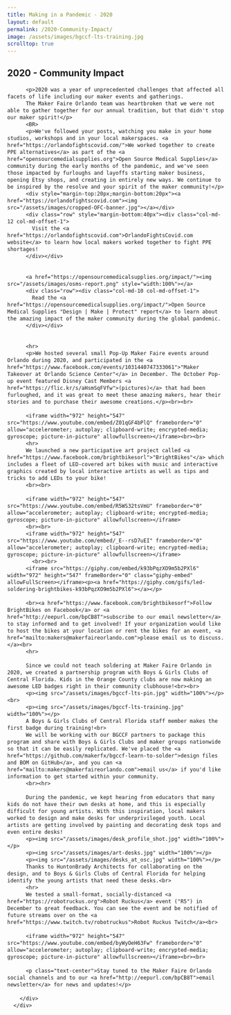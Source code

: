 ```yaml
---
title: Making in a Pandemic - 2020
layout: default
permalink: /2020-Community-Impact/
image: /assets/images/bgccf-lts-training.jpg
scrolltop: true
---
```


<section class="Maker Faire in 2020">
  <div class="container">
    <div class="row text-center">
      <div class="title-w-border-y">
        <h2>2020 - Community Impact</h2>
      </div>
    </div>
      <div class="row">
        <div class="col-md-10 col-md-offset-1">

          <p>2020 was a year of unprecedented challenges that affected all facets of life including our maker events and gatherings.
          The Maker Faire Orlando team was heartbroken that we were not able to gather together for our annual tradition, but that didn't stop our maker spirit!</p>
          <BR>
          <p>We've followed your posts, watching you make in your home studios, workshops and in your local makerspaces. <a href="https://orlandofightscovid.com/">We worked together to create PPE alternatives</a> as part of the <a href="opensourcemedialsupplies.org">Open Source Medical Supplies</a> community during the early months of the pandemic, and we've seen those impacted by furloughs and layoffs starting maker business, opening Etsy shops, and creating in entirely new ways. We continue to be inspired by the resolve and your spirit of the maker community!</p>
          <div style="margin-top:20px;margin-bottom:20px"><a href="https://orlandofightscovid.com"><img src="/assets/images/cropped-OFC-banner.jpg"></a></div>
          <div class="row" style="margin-bottom:40px"><div class="col-md-12 col-md-offset-1">
            Visit the <a href="https://orlandofightscovid.com">OrlandoFightsCovid.com website</a> to learn how local makers worked together to fight PPE shortages!
          </div></div>


          <a href="https://opensourcemedicalsupplies.org/impact/"><img src="/assets/images/osms-report.png" style="width:100%"></a>
          <div class="row"><div class="col-md-10 col-md-offset-1">
            Read the <a href="https://opensourcemedicalsupplies.org/impact/">Open Source Medical Supplies "Design | Make | Protect" report</a> to learn about the amazing impact of the maker community during the global pandemic.
          </div></div>


          <hr>
          <p>We hosted several small Pop-Up Maker Faire events around Orlando during 2020, and participated in the <a href="https://www.facebook.com/events/1031440747333061">"Maker Takeover at Orlando Science Center"</a> in December. The October Pop-up event featured Disney Cast Members <a href="https://flic.kr/s/aHsmSqFVfw">(pictures)</a> that had been furloughed, and it was great to meet these amazing makers, hear their stories and to purchase their awesome creations.</p><br><br>

          <iframe width="972" height="547" src="https://www.youtube.com/embed/Z01qGF4bPlQ" frameborder="0" allow="accelerometer; autoplay; clipboard-write; encrypted-media; gyroscope; picture-in-picture" allowfullscreen></iframe><br><br>
          <hr>
          We launched a new participative art project called <a href="https://www.facebook.com/brightbikesorl">"BrightBikes"</a> which includes a fleet of LED-covered art bikes with music and interactive graphics created by local interactive artists as well as tips and tricks to add LEDs to your bike!
          <br><br>

          <iframe width="972" height="547" src="https://www.youtube.com/embed/R5WS32tsVmU" frameborder="0" allow="accelerometer; autoplay; clipboard-write; encrypted-media; gyroscope; picture-in-picture" allowfullscreen></iframe>
          <br><br>
          <iframe width="972" height="547" src="https://www.youtube.com/embed/_E--rsD7uEI" frameborder="0" allow="accelerometer; autoplay; clipboard-write; encrypted-media; gyroscope; picture-in-picture" allowfullscreen></iframe>
            <br><br>
          <iframe src="https://giphy.com/embed/k93bPqzXO9m5b2PXl6" width="972" height="547" frameBorder="0" class="giphy-embed" allowFullScreen></iframe><p><a href="https://giphy.com/gifs/led-soldering-brightbikes-k93bPqzXO9m5b2PXl6"></a></p>

          <br><a href="https://www.facebook.com/brightbikesorf">Follow BrightBikes on Facebook</a> or <a href="http://eepurl.com/bpCB8T">subscribe to our email newsletter</a> to stay informed and to get involved! If your organization would like to host the bikes at your location or rent the bikes for an event, <a href="mailto:makers@makerfaireorlando.com">please email us to discuss.</a><br>
          <hr>

          Since we could not teach soldering at Maker Faire Orlando in 2020, we created a partnership program with Boys & Girls Clubs of Central Florida. Kids in the Orange County clubs are now making an awesome LED badges right in their community clubhouse!<br><br>
          <p><img src="/assets/images/bgccf-lts-pin.jpg" width="100%"></p><br>
          <p><img src="/assets/images/bgccf-lts-training.jpg" width="100%"></p>
          A Boys & Girls Clubs of Central Florida staff member makes the first badge during training!<br>
          We will be working with our BGCCF partners to package this program and share with Boys & Girls Clubs and maker groups nationwide so that it can be easily replicated. We've placed the <a href="https://github.com/makerfx/bgccf-learn-to-solder">design files and BOM on GitHub</a>, and you can <a href="mailto:makers@makerfaireorlando.com">email us</a> if you'd like information to get started within your community.
          <br><hr>

          During the pandemic, we kept hearing from educators that many kids do not have their own desks at home, and this is especially difficult for young artists. With this inspiration, local makers worked to design and make desks for underprivileged youth. Local artists are getting involved by painting and decorating desk tops and even entire desks!
          <p><img src="/assets/images/desk_profile_shot.jpg" width="100%"></p>
          <p><img src="/assets/images/art-desks.jpg" width="100%"></p>
          <p><img src="/assets/images/desks_at_osc.jpg" width="100%"></p>
          Thanks to HuntonBrady Architects for collaborating on the design, and to Boys & Girls Clubs of Central Florida for helping identify the young artists that need these desks.<br>
          <hr>
          We tested a small-format, socially-distanced <a href="https://robotruckus.org">Robot Ruckus</a> event ("R5") in December to great feedback. You can see the event and be notified of future streams over on the <a href="https://www.twitch.tv/robotruckus">Robot Ruckus Twitch</a><br>

          <iframe width="972" height="547" src="https://www.youtube.com/embed/byWyOeH63Fw" frameborder="0" allow="accelerometer; autoplay; clipboard-write; encrypted-media; gyroscope; picture-in-picture" allowfullscreen></iframe><br><br>

          <p class="text-center">Stay tuned to the Maker Faire Orlando social channels and to our <a href="http://eepurl.com/bpCB8T">email newsletter</a> for news and updates!</p>

        </div>
      </div>
  </div>
</section>
